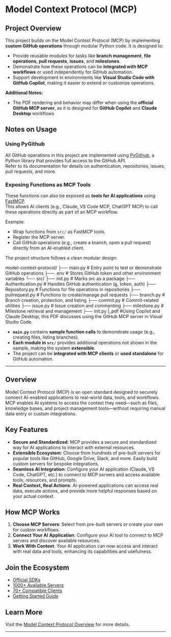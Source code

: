 # Model Context Protocol (MCP)


## Project Overview

This project builds on the Model Context Protocol (MCP) by implementing **custom GitHub operations** through modular Python code. It is designed to:

- Provide reusable modules for tasks like **branch management**, **file operations**, **pull requests**, **issues**, and **milestones**.
- Demonstrate how these operations can be **integrated with MCP workflows** or used independently for GitHub automation.
- Support development in environments like **Visual Studio Code with GitHub Copilot**, making it easier to extend or customize operations.

**Additional Notes:**
- The PDF rendering and behavior may differ when using the **official GitHub MCP server**, as it is designed for **GitHub Copilot** and **Claude Desktop** workflows


## Notes on Usage

### Using PyGithub
All GitHub operations in this project are implemented using [PyGithub](https://pygithub.readthedocs.io/en/latest/), a Python library that provides full access to the GitHub API.  
Refer to its documentation for details on authentication, repositories, issues, pull requests, and more.

### Exposing Functions as MCP Tools
These functions can also be exposed as **tools for AI applications** using [FastMCP](https://github.com/fastmcp/fastmcp).  
This allows AI clients (e.g., Claude, VS Code MCP, ChatGPT MCP) to call these operations directly as part of an MCP workflow.

Example:
- Wrap functions from `src/` as FastMCP tools.
- Register the MCP server.
- Call GitHub operations (e.g., create a branch, open a pull request) directly from an AI-enabled client.


The project structure follows a clean modular design:


model-context-protocol/
├── main.py # Entry point to test or demonstrate GitHub operations
├── .env # Stores GitHub token and other environment variables
└── src/
  ├── init.py # Marks src as a package
  ├── Authentication.py # Handles GitHub authentication (g, token, auth)
  ├── Repository.py # Functions for file operations in repositories
  ├── pullrequest.py # Functions to create/manage pull requests
  ├── branch.py # Branch creation, protection, and listing
  ├── commit.py # Commit-related utilities
  ├── issue.py # Issue creation and commenting
  ├── milestone.py # Milestone retrieval and management
  ├── init.py
|_pdf #Using Copilot and Claude Desktop, this PDF discusses using the GitHub MCP server in Visual Studio Code.


- **`main.py`** contains **sample function calls** to demonstrate usage (e.g., creating files, listing branches).  
- **Each module in `src/`** provides additional operations not shown in the sample, making the system **extensible**.  
- The project can be **integrated with MCP clients** or **used standalone** for GitHub automation.

---

## Overview

Model Context Protocol (MCP) is an open standard designed to securely connect AI-enabled applications to real-world data, tools, and workflows. MCP enables AI systems to access the context they need—such as files, knowledge bases, and project management tools—without requiring manual data entry or custom integrations.

## Key Features
- **Secure and Standardized**: MCP provides a secure and standardized way for AI applications to interact with external resources.
- **Extensible Ecosystem**: Choose from hundreds of pre-built servers for popular tools like GitHub, Google Drive, Slack, and more. Easily build custom servers for bespoke integrations.
- **Seamless AI Integration**: Configure your AI application (Claude, VS Code, ChatGPT, etc.) to connect to MCP servers and access available tools, resources, and prompts.
- **Real Context, Real Actions**: AI-powered applications can access real data, execute actions, and provide more helpful responses based on your actual context.

## How MCP Works
1. **Choose MCP Servers**: Select from pre-built servers or create your own for custom workflows.
2. **Connect Your AI Application**: Configure your AI tool to connect to MCP servers and discover available resources.
3. **Work With Context**: Your AI application can now access and interact with real data and tools, enhancing its capabilities and usefulness.

## Join the Ecosystem
- [Official SDKs](https://modelcontextprotocol.io/docs/sdk)
- [1000+ Available Servers](https://github.com/modelcontextprotocol/servers?tab=readme-ov-file#%EF%B8%8F-official-integrations)
- [70+ Compatible Clients](https://modelcontextprotocol.io/clients)
- [Getting Started Guide](https://modelcontextprotocol.io/docs/getting-started/intro)

## Learn More
Visit the [Model Context Protocol Overview](https://modelcontextprotocol.io/overview) for more details.

---






